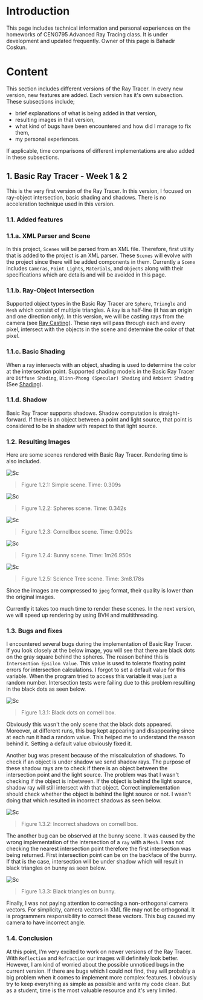 # Introduction

This page includes technical information and personal experiences on the homeworks of CENG795 Advanced Ray Tracing class. It is under development and updated frequently. Owner of this page is Bahadir Coskun.

# Content

This section includes different versions of the Ray Tracer. In every new version, new features are added. Each version has it's own subsection. These subsections include;

- brief explanations of what is being added in that version, 
- resulting images in that version,
- what kind of bugs have been encountered and how did I manage to fix them, 
- my personal experiences. 

If applicable, time comparisons of different implementations are also added in these subsections.

## 1. Basic Ray Tracer - Week 1 & 2

This is the very first version of the Ray Tracer. In this version, I focused on ray-object intersection, basic shading and shadows. There is no acceleration technique used in this version.

### 1.1. Added features

### 1.1.a. XML Parser and Scene
In this project, `Scenes` will be parsed from an XML file. Therefore, first utility that is added to the project is an XML parser. These `Scenes` will evolve with the project since there will be added components in them. Currently a `Scene` includes `Cameras`, `Point Lights`, `Materials`, and `Objects` along with their specifications which are details and will be avoided in this page.

### 1.1.b. Ray-Object Intersection
Supported object types in the Basic Ray Tracer are `Sphere`, `Triangle` and `Mesh` which consist of multiple triangles. A `Ray` is a half-line (it has an origin and one direction only). In this version, we will be casting rays from the camera (see [Ray Casting](https://en.wikipedia.org/wiki/Ray_casting)). These rays will pass through each and every pixel, intersect with the objects in the scene and determine the color of that pixel.

### 1.1.c. Basic Shading
When a ray intersects with an object, shading is used to determine the color at the intersection point. Supported shading models in the Basic Ray Tracer are `Diffuse Shading`, `Blinn-Phong (Specular) Shading` and `Ambient Shading` (See [Shading](https://en.wikipedia.org/wiki/Shading)).

### 1.1.d. Shadow
Basic Ray Tracer supports shadows. Shadow computation is straight-forward. If there is an object between a point and light source, that point is considered to be in shadow with respect to that light source.

### 1.2. Resulting Images
Here are some scenes rendered with Basic Ray Tracer. Rendering time is also included.

![Sc](/assets/hw1-simple-correct.jpg)

> Figure 1.2.1: Simple scene. Time: 0.309s

![Sc](/assets/hw1-sphere-correct.jpg)

> Figure 1.2.2: Spheres scene. Time: 0.342s

![Sc](/assets/hw-cornellbox-correct.jpg)

> Figure 1.2.3: Cornellbox scene. Time: 0.902s

![Sc](/assets/hw1-bunny-correct.jpg)

> Figure 1.2.4: Bunny scene. Time: 1m26.950s

![Sc](/assets/hw1-scienceTree-correct.jpg)

> Figure 1.2.5: Science Tree scene. Time: 3m8.178s

Since the images are compressed to `jpeg` format, their quality is lower than the original images.

Currently it takes too much time to render these scenes. In the next version, we will speed up rendering by using BVH and multithreading.

### 1.3. Bugs and fixes
I encountered several bugs during the implementation of Basic Ray Tracer. If you look closely at the below image, you will see that there are black dots on the gray square behind the spheres. The reason behind this is `Intersection Epsilon Value`. This value is used to tolerate floating point errors for intersection calculations. I forgot to set a default value for this variable. When the program tried to access this variable it was just a random number. Intersection tests were failing due to this problem resulting in the black dots as seen below.

![Sc](/assets/blackdots.jpg)

 > Figure 1.3.1: Black dots on cornell box.

Obviously this wasn't the only scene that the black dots appeared. Moreover, at different runs, this bug kept appearing and disappearing since at each run it had a random value. This helped me to understand the reason behind it. Setting a default value obviously fixed it.

Another bug was present because of the miscalculation of shadows. To check if an object is under shadow we send shadow rays. The purpose of these shadow rays are to check if there is an object between the intersection point and the light source. The problem was that I wasn't checking if the object is inbetween. If the object is behind the light source, shadow ray will still intersect with that object. Correct implementation should check whether the object is behind the light source or not. I wasn't doing that which resulted in incorrect shadows as seen below.

![Sc](/assets/hw1-cornellbox-pages.jpg)

> Figure 1.3.2: Incorrect shadows on cornell box.

The another bug can be observed at the bunny scene. It was caused by the wrong implementation of the intersection of a `ray` with a `Mesh`. I was not checking the nearest intersection point therefore the first intersection was being returned. First intersection point can be on the backface of the bunny. If that is the case, intersection will be under shadow which will result in black triangles on bunny as seen below.

![Sc](/assets/hw1-bunny-pages.jpg)

> Figure 1.3.3: Black triangles on bunny.

Finally, I was not paying attention to correcting a non-orthogonal camera vectors. For simplicity, camera vectors in XML file may not be orthogonal. It is programmers responsibility to correct these vectors. This bug caused my camera to have incorrect angle.

### 1.4. Conclusion

At this point, I'm very excited to work on newer versions of the Ray Tracer. With `Reflection` and `Refraction` our images will definitely look better. However, I am kind of worried about the possible unnoticed bugs in the current version. If there are bugs which I could not find, they will probably a big problem when it comes to implement more complex features. I obviously try to keep everything as simple as possible and write my code clean. But as a student, time is the most valuable resource and it's very limited.

